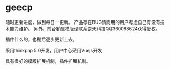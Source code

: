 # geecp

随时更新进度，做到每日一更新。
产品存在BUG请商用的用户考虑自己有没有技术能力维护。
另外，前台销售模版请联系逆天科技QQ360088624获得授权。

插件什么的，也稍后逐步更新上去。

采用thinkphp 5.0开发，用户中心采用Vuejs开发

具有很好的模版扩展机制，插件扩展机制。
